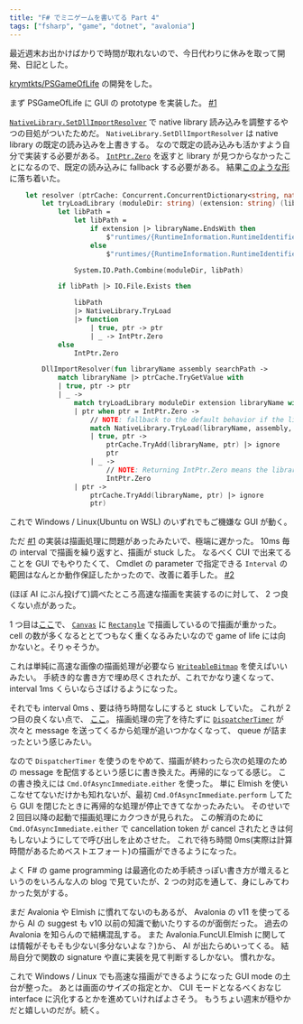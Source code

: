 ```yaml
---
title: "F# でミニゲームを書いてる Part 4"
tags: ["fsharp", "game", "dotnet", "avalonia"]
---
```


最近週末お出かけばかりで時間が取れないので、今日代わりに休みを取って開発、日記とした。

[krymtkts/PSGameOfLife](https://github.com/krymtkts/PSGameOfLife) の開発をした。

まず PSGameOfLife に GUI の prototype を実装した。 [#1](https://github.com/krymtkts/PSGameOfLife/pull/1)

[`NativeLibrary.SetDllImportResolver`](https://learn.microsoft.com/en-us/dotnet/api/system.runtime.interopservices.nativelibrary.setdllimportresolver?view=net-9.0) で native library 読み込みを調整するやつの目処がついたためだ。
`NativeLibrary.SetDllImportResolver` は native library の既定の読み込みを上書きする。
なので既定の読み込みも活かすよう自分で実装する必要がある。
[`IntPtr.Zero`](https://learn.microsoft.com/en-us/dotnet/api/system.intptr.zero?view=net-9.0) を返すと library が見つからなかったことになるので、既定の読み込みに fallback する必要がある。
結果[このような形](https://github.com/krymtkts/PSGameOfLife/blob/026246251b79e9f21cc16f54f859b412cfa4ac6c/src/PSGameOfLife/View.Avalonia.fs#L36-L73)に落ち着いた。

```fsharp
    let resolver (ptrCache: Concurrent.ConcurrentDictionary<string, nativeint>) moduleDir extension =
        let tryLoadLibrary (moduleDir: string) (extension: string) (libraryName: string) =
            let libPath =
                let libPath =
                    if extension |> libraryName.EndsWith then
                        $"runtimes/{RuntimeInformation.RuntimeIdentifier}/native/{libraryName}"
                    else
                        $"runtimes/{RuntimeInformation.RuntimeIdentifier}/native/{libraryName}.{extension}"

                System.IO.Path.Combine(moduleDir, libPath)

            if libPath |> IO.File.Exists then

                libPath
                |> NativeLibrary.TryLoad
                |> function
                    | true, ptr -> ptr
                    | _ -> IntPtr.Zero
            else
                IntPtr.Zero

        DllImportResolver(fun libraryName assembly searchPath ->
            match libraryName |> ptrCache.TryGetValue with
            | true, ptr -> ptr
            | _ ->
                match tryLoadLibrary moduleDir extension libraryName with
                | ptr when ptr = IntPtr.Zero ->
                    // NOTE: fallback to the default behavior if the library is not found.
                    match NativeLibrary.TryLoad(libraryName, assembly, searchPath) with
                    | true, ptr ->
                        ptrCache.TryAdd(libraryName, ptr) |> ignore
                        ptr
                    | _ ->
                        // NOTE: Returning IntPtr.Zero means the library was not found. This will cause an error when P/Invoke is called.
                        IntPtr.Zero
                | ptr ->
                    ptrCache.TryAdd(libraryName, ptr) |> ignore
                    ptr)
```

これで Windows / Linux(Ubuntu on WSL) のいずれでもご機嫌な GUI が動く。

ただ [#1](https://github.com/krymtkts/PSGameOfLife/pull/1) の実装は描画処理に問題があったみたいで、極端に遅かった。
10ms 毎の interval で描画を繰り返すと、描画が stuck した。
なるべく CUI で出来てることを GUI でもやりたくて、 Cmdlet の parameter で指定できる `Interval` の範囲はなんとか動作保証したかったので、改善に着手した。
[#2](https://github.com/krymtkts/PSGameOfLife/pull/2)

(ほぼ AI にぶん投げて)調べたところ高速な描画を実装するのに対して、 2 つ良くない点があった。

1 つ目は[ここ](https://github.com/krymtkts/PSGameOfLife/blob/e3db7c59f7fc6154a578b9393dd8a2fc136fbace/src/PSGameOfLife/View.Avalonia.fs#L109-L152)で、 [`Canvas`](https://api-docs.avaloniaui.net/docs/T_Avalonia_Controls_Canvas) に [`Rectangle`](https://api-docs.avaloniaui.net/docs/T_Avalonia_Controls_Shapes_Rectangle) で描画しているので描画が重かった。
cell の数が多くなるととてつもなく重くなるみたいなので game of life には向かないと。そりゃそうか。

これは単純に高速な画像の描画処理が必要なら [`WriteableBitmap`](https://api-docs.avaloniaui.net/docs/T_Avalonia_Media_Imaging_WriteableBitmap) を使えばいいみたい。
手続き的な書き方で埋め尽くされたが、これでかなり速くなって、 interval 1ms くらいならさばけるようになった。

それでも interval 0ms 、要は待ち時間なしにすると stuck していた。
これが 2 つ目の良くない点で、 [ここ](https://github.com/krymtkts/PSGameOfLife/blob/e3db7c59f7fc6154a578b9393dd8a2fc136fbace/src/PSGameOfLife/View.Avalonia.fs#L154-L162)。
描画処理の完了を待たずに [`DispatcherTimer`](https://reference.avaloniaui.net/api/Avalonia.Threading/DispatcherTimer/) が次々と message を送ってくるから処理が追いつかなくなって、 queue が詰まったという感じみたい。

なので `DispatcherTimer` を使うのをやめて、描画が終わったら次の処理のための message を配信するという感じに書き換えた。再帰的になってる感じ。
この書き換えには `Cmd.OfAsyncImmediate.either` を使った。
単に Elmish を使いこなせてないだけかも知れないが、最初 `Cmd.OfAsyncImmediate.perform` してたら GUI を閉じたときに再帰的な処理が停止できてなかったみたい。
そのせいで 2 回目以降の起動で描画処理にカクつきが見られた。
この解消のために `Cmd.OfAsyncImmediate.either` で cancellation token が cancel されたときは何もしないようにしてで呼び出しを止めさせた。
これで待ち時間 0ms(実際は計算時間があるためベストエフォート)の描画ができるようになった。

よく F# の game programming は最適化のため手続きっぽい書き方が増えるというのをいろんな人の blog で見ていたが、2 つの対応を通して、身にしみてわかった気がする。

まだ Avalonia や Elmish に慣れてないのもあるが、 Avalonia の v11 を使ってるから AI の suggest も v10 以前の知識で動いたりするのが面倒だった。
過去の Avalonia を知らんので結構混乱する。
また Avalonia.FuncUI.Elmish に関しては情報がそもそも少ない(多分ないよな？)から、 AI が出たらめいってくる。
結局自分で関数の signature や直に実装を見て判断するしかない。
慣れかな。

これで Windows / Linux でも高速な描画ができるようになった GUI mode の土台が整った。
あとは画面のサイズの指定とか、 CUI モードとなるべくおなじ interface に汎化するとかを進めていければよさそう。
もうちょい週末が穏やかだと嬉しいのだが。続く。

